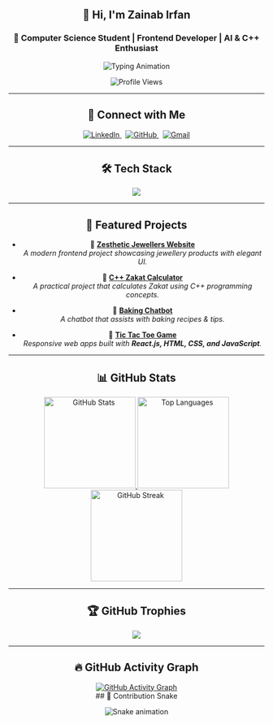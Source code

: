 <div align="center">

## 👋 Hi, I'm Zainab Irfan  
### 🎯 Computer Science Student | Frontend Developer | AI & C++ Enthusiast  

<!-- Typing SVG with fallback -->
<p align="center">
  <img src="https://readme-typing-svg.demolab.com?font=Fira+Code&size=22&duration=3000&pause=1000&color=8A2BE2&center=true&vCenter=true&width=600&lines=C%2B%2B+%7C+Python+%7C+Java;Frontend:+React+%7C+HTML+%7C+CSS+%7C+JavaScript;AI+Chatbot+(n8n)+%7C+Project+Builder;Passionate+Learner+%7C+Tech+Explorer" alt="Typing Animation" />
</p>

<!-- Profile Views -->
<p align="center">
  <img src="https://komarev.com/ghpvc/?username=codebyzaini&label=Profile+Views&color=8A2BE2&style=flat" alt="Profile Views" /> 
</p>

---

## 🔗 Connect with Me
<p align="center">
  <a href="https://www.linkedin.com/in/zainab-irfan-0a6816356/" target="_blank">
    <img src="https://img.shields.io/badge/LinkedIn-0077B5?style=for-the-badge&logo=linkedin&logoColor=white" alt="LinkedIn"/>
  </a>
  &nbsp;
  <a href="https://github.com/codebyzaini" target="_blank">
    <img src="https://img.shields.io/badge/GitHub-100000?style=for-the-badge&logo=github&logoColor=white" alt="GitHub"/>
  </a>
  &nbsp;
  <a href="mailto:zainab.irfan2428@gmail.com">
    <img src="https://img.shields.io/badge/Gmail-D14836?style=for-the-badge&logo=gmail&logoColor=white" alt="Gmail"/>
  </a>
</p>

---

## 🛠️ Tech Stack
<p align="center">
  <img src="https://skillicons.dev/icons?i=cpp,python,java,html,css,react,js,git,github,vscode" />
</p>


---

## 📂 Featured Projects  


- 💍 [**Zesthetic Jewellers Website**](https://github.com/codebyzaini/Zesthatic_Jewellery_strore)  
  *A modern frontend project showcasing jewellery products with elegant UI.*  

- 🕌 [**C++ Zakat Calculator**](https://github.com/codebyzaini/Zakat-Calculator)  
  *A practical project that calculates Zakat using C++ programming concepts.*  

- 🍰 [**Baking Chatbot**](https://github.com/codebyzaini/baking-chatbot)  
  *A chatbot that assists with baking recipes & tips.*  

- 🎨 [**Tic Tac Toe Game**](https://github.com/codebyzaini/tic-tac-toe)  
  *Responsive web apps built with **React.js, HTML, CSS, and JavaScript**.*  

---

## 📊 GitHub Stats
<div align="center">
  <a href="https://github.com/codebyzaini">
    <img height="180em" src="https://github-readme-stats.vercel.app/api?username=codebyzaini&show_icons=true&theme=radical&hide_border=true&include_all_commits=true" alt="GitHub Stats" />
    <img height="180em" src="https://github-readme-stats.vercel.app/api/top-langs/?username=codebyzaini&layout=compact&theme=radical&hide_border=true" alt="Top Languages" />
    <img height="180em" src="https://streak-stats.demolab.com/?user=codebyzaini&theme=radical&hide_border=true" alt="GitHub Streak" />
  </a>
</div>

---

## 🏆 GitHub Trophies
<div align="center">
  <a href="https://github.com/ryo-ma/github-profile-trophy">
  
<div align="center">
  <img src="https://github-profile-trophy.vercel.app/?username=codebyzaini&theme=radical&no-frame=true&no-bg=true&margin-w=15&margin-h=15" />
</div>

  </a>
  
</div>

---

## 🔥 GitHub Activity Graph
<div align="center">
  <a href="https://github.com/codebyzaini">
    <img src="https://github-readme-activity-graph.vercel.app/graph?username=codebyzaini&theme=react-dark&hide_border=true&area=true" alt="GitHub Activity Graph" />
  </a>
</div>
## 🐍 Contribution Snake  
<p align="center">
  <img src="https://raw.githubusercontent.com/codebyzaini/codebyzaini/output/snake.svg" alt="Snake animation" />
</p>


</div>
